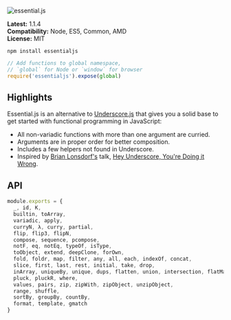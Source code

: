 ![essential.js](http://i.imgur.com/CalNHKK.png)

**Latest:** 1.1.4  
**Compatibility:** Node, ES5, Common, AMD  
**License:** MIT  

```
npm install essentialjs
```

```javascript
// Add functions to global namespace,
// `global` for Node or `window` for browser
require('essentialjs').expose(global)
```

## Highlights

Essential.js is an alternative to [Underscore.js](http://underscorejs.org/) that gives you a solid base to get started with functional programming in JavaScript:

- All non-variadic functions with more than one argument are curried.
- Arguments are in proper order for better composition.
- Includes a few helpers not found in Underscore.
- Inspired by [Brian Lonsdorf's](https://github.com/DrBoolean) talk, [Hey Underscore, You're Doing it Wrong](https://www.youtube.com/watch?v=m3svKOdZijA).

## API

```javascript
module.exports = {
  _, id, K,
  builtin, toArray,
  variadic, apply,
  curryN, λ, curry, partial,
  flip, flip3, flipN,
  compose, sequence, pcompose,
  notF, eq, notEq, typeOf, isType,
  toObject, extend, deepClone, forOwn,
  fold, foldr, map, filter, any, all, each, indexOf, concat,
  slice, first, last, rest, initial, take, drop,
  inArray, uniqueBy, unique, dups, flatten, union, intersection, flatMap,
  pluck, pluckR, where,
  values, pairs, zip, zipWith, zipObject, unzipObject,
  range, shuffle,
  sortBy, groupBy, countBy,
  format, template, gmatch
}
```
